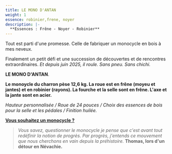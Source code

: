 ```yaml
---
title: LE MONO D'ANTAN
weight: 1
essence: robinier,frene, noyer
description: |-
  **Essences : Frêne - Noyer - Robinier**
---
```


Tout est parti d'une promesse. Celle de fabriquer un monocycle en bois à mes neveux.

Finalement un petit défi et une succession de découvertes et de rencontres extraordinaires.
*Et depuis juin 2025, il roule. Sans pneu. Sans chichi.*

**LE MONO D'ANTAN**.

**Le monoycle du charron pèse 12,6 kg. La roue est en frêne (moyeu et jantes) et en robinier (rayons). 
La fourche et la selle sont en frêne. L'axe et la jante sont en acier.**

*Hauteur personnalisée / Roue de 24 pouces / Choix des essences de bois pour la selle et les pédales / Finition huilée.*

**[Vous souhaitez un monocycle ?](https://f1fd647b.sibforms.com/serve/MUIFALUjv95mcnlJUlzmPVvgaRNcceuooenYWppNypUnnHbi7n4KqfgCTn29n0qQnFHrqB9LpjTlN30Sap6MY_7tPRX2ZF2tHNi1C0z2RN7zZ6rJxSjBHxQYRJm0UrEIKYvbJXLi_bUYGbZsBXocLgmga2JiQVmPmYuNgVXRQgAjd8SUKTqs7TsOrIQCJ4nuI6FwIHajIoKwgK8a)**


> *Vous savez, questionner le monocycle je pense que c'est avant tout redéfinir la notion de progrès.
> Par progrès, j'entends ce mouvement que nous cherchons en vain depuis la préhistoire.*
> **Thomas, lors d'un détour en Névachie.**

